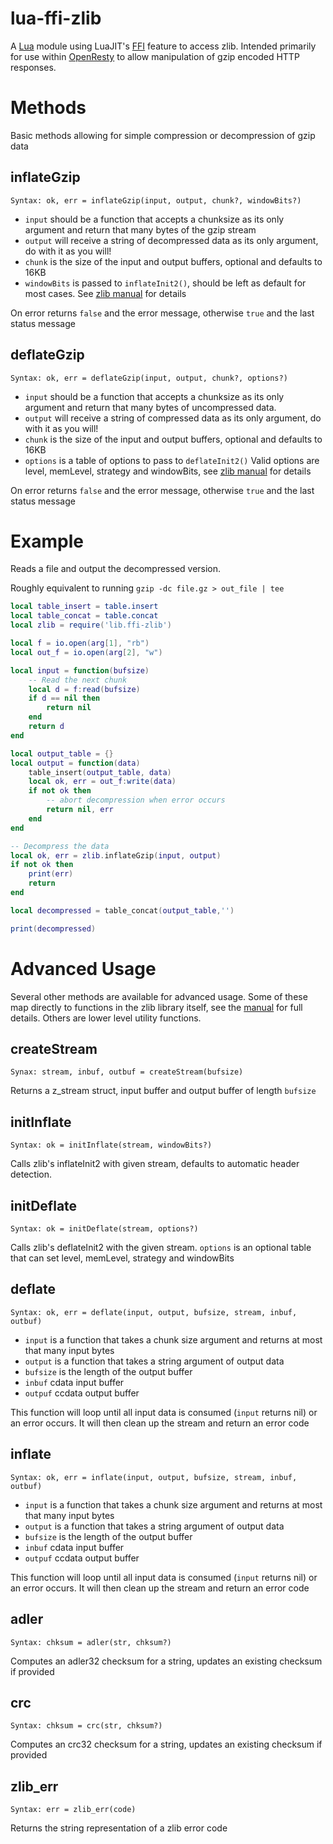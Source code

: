 # lua-ffi-zlib

A [Lua](http://www.lua.org) module using LuaJIT's [FFI](http://luajit.org/ext_ffi.html) feature to access zlib.
Intended primarily for use within [OpenResty](http://openresty.org) to allow manipulation of gzip encoded HTTP responses.

# Methods

Basic methods allowing for simple compression or decompression of gzip data

## inflateGzip
`Syntax: ok, err = inflateGzip(input, output, chunk?, windowBits?)`

 * `input` should be a function that accepts a chunksize as its only argument and return that many bytes of the gzip stream
 * `output` will receive a string of decompressed data as its only argument, do with it as you will!
 * `chunk` is the size of the input and output buffers, optional and defaults to 16KB
 * `windowBits` is passed to `inflateInit2()`, should be left as default for most cases.
    See [zlib manual](http://zlib.net/manual.html) for details

On error returns `false` and the error message, otherwise `true` and the last status message

## deflateGzip
`Syntax: ok, err = deflateGzip(input, output, chunk?, options?)`
 * `input` should be a function that accepts a chunksize as its only argument and return that many bytes of uncompressed data.
 * `output` will receive a string of compressed data as its only argument, do with it as you will!
 * `chunk` is the size of the input and output buffers, optional and defaults to 16KB
 * `options` is a table of options to pass to `deflateInit2()`
    Valid options are level, memLevel, strategy and windowBits, see [zlib manual](http://zlib.net/manual.html) for details

On error returns `false` and the error message, otherwise `true` and the last status message

# Example
Reads a file and output the decompressed version.

Roughly equivalent to running `gzip -dc file.gz > out_file | tee`

```lua
local table_insert = table.insert
local table_concat = table.concat
local zlib = require('lib.ffi-zlib')

local f = io.open(arg[1], "rb")
local out_f = io.open(arg[2], "w")

local input = function(bufsize)
    -- Read the next chunk
    local d = f:read(bufsize)
    if d == nil then
        return nil
    end
    return d
end

local output_table = {}
local output = function(data)
    table_insert(output_table, data)
    local ok, err = out_f:write(data)
    if not ok then
        -- abort decompression when error occurs
        return nil, err
    end
end

-- Decompress the data
local ok, err = zlib.inflateGzip(input, output)
if not ok then
    print(err)
    return
end

local decompressed = table_concat(output_table,'')

print(decompressed)
```
# Advanced Usage

Several other methods are available for advanced usage.
Some of these map directly to functions in the zlib library itself, see the [manual](http://zlib.net/manual.html) for full details.
Others are lower level utility functions.

## createStream
`Synax: stream, inbuf, outbuf = createStream(bufsize)`

Returns a z_stream struct, input buffer and output buffer of length `bufsize`

##  initInflate
`Syntax: ok = initInflate(stream, windowBits?)`

Calls zlib's inflateInit2 with given stream, defaults to automatic header detection.

## initDeflate
`Syntax: ok = initDeflate(stream, options?)`

Calls zlib's deflateInit2 with the given stream.
`options` is an optional table that can set level, memLevel, strategy and windowBits

## deflate
`Syntax: ok, err = deflate(input, output, bufsize, stream, inbuf, outbuf)`

 * `input` is a function that takes a chunk size argument and returns at most that many input bytes
 * `output` is a function that takes a string argument of output data
 * `bufsize` is the length of the output buffer
 * `inbuf` cdata input buffer
 * `outpuf` ccdata output buffer

This function will loop until all input data is consumed (`input` returns nil) or an error occurs.
It will then clean up the stream and return an error code

## inflate
`Syntax: ok, err = inflate(input, output, bufsize, stream, inbuf, outbuf)`

 * `input` is a function that takes a chunk size argument and returns at most that many input bytes
 * `output` is a function that takes a string argument of output data
 * `bufsize` is the length of the output buffer
 * `inbuf` cdata input buffer
 * `outpuf` ccdata output buffer

This function will loop until all input data is consumed (`input` returns nil) or an error occurs.
It will then clean up the stream and return an error code

## adler
`Syntax: chksum = adler(str, chksum?)`

Computes an adler32 checksum for a string, updates an existing checksum if provided

## crc
`Syntax: chksum = crc(str, chksum?)`

Computes an crc32 checksum for a string, updates an existing checksum if provided

## zlib_err
`Syntax: err = zlib_err(code)`

Returns the string representation of a zlib error code

